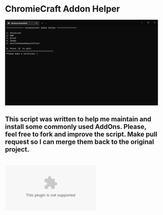 # ChromieCraft Addon Helper
![ChromieCraft Addon Helper](unknown.png)
## This script was written to help me maintain and install some commonly used AddOns. Please, feel free to fork and improve the script. Make pull request so I can merge them back to the original project. 
# ![Download](https://github.com/crborga/cc-addon-helper/archive/refs/heads/main.zip)
